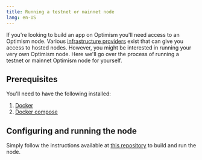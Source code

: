 ```yaml
---
title: Running a testnet or mainnet node
lang: en-US
---
```


If you're looking to build an app on Optimism you'll need access to an Optimism node.
Various [infrastructure providers](https://www.optimism.io/apps/tools) exist that can give you access to hosted nodes.
However, you might be interested in running your very own Optimism node.
Here we'll go over the process of running a testnet or mainnet Optimism node for yourself.

## Prerequisites

You'll need to have the following installed:

1. [Docker](https://www.docker.com/)
1. [Docker compose](https://docs.docker.com/compose/install/)

## Configuring and running the node

Simply follow the instructions available at [this repository](https://github.com/optimisticben/op-replica/) to build and run the node.
